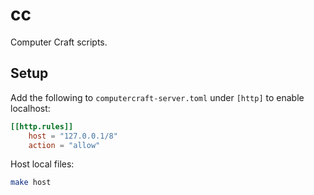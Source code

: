 # cc

Computer Craft scripts.

## Setup

Add the following to `computercraft-server.toml` under `[http]` to enable localhost:

```toml
[[http.rules]]
	host = "127.0.0.1/8"
	action = "allow"
```

Host local files:

```bash
make host
```

